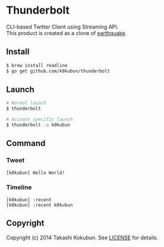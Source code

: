 # Thunderbolt

CLI-based Twitter Client using Streaming API.  
This product is created as a clone of [earthquake](https://github.com/jugyo/earthquake).

## Install

```bash
$ brew install readline
$ go get github.com/k0kubun/thunderbolt
```

## Launch

```bash
# Normal launch
$ thunderbolt

# Account specific launch
$ thunderbolt -a k0kubun
```

## Command
### Tweet

```
[k0kubun] Hello World!
```

### Timeline

```
[k0kubun] :recent
[k0kubun] :recent k0kubun
```

## Copyright

Copyright (c) 2014 Takashi Kokubun. See [LICENSE](https://github.com/k0kubun/thunderbolt/blob/master/LICENSE.md) for details.
